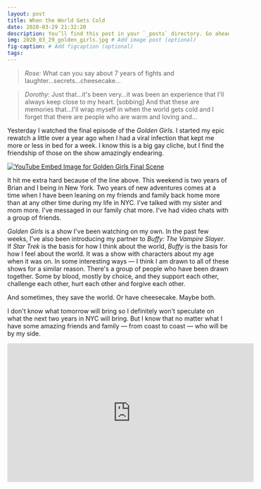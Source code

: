 ```yaml
---
layout: post
title: When the World Gets Cold
date: 2020-03-29 21:32:20
description: You’ll find this post in your `_posts` directory. Go ahead and edit it and re-build the site to see your changes. # Add post description (optional)
img: 2020_03_29_golden_girls.jpg # Add image post (optional)
fig-caption: # Add figcaption (optional)
tags:
---
```


>*Rose:* What can you say about 7 years of fights and laughter...secrets...cheesecake...

>*Dorothy:* Just that...it's been very...it was been an experience that I'll always keep close to my heart. [sobbing] And that these are memories that...I'll wrap myself in when the world gets cold and I forget that there are people who are warm and loving and...

Yesterday I watched the final episode of the _Golden Girls._ I started my epic rewatch a little over a year ago when I had a viral infection that kept me more or less in bed for a week. I know this is a big gay cliche, but I find the friendship of those on the show amazingly endearing.

[![YouTube Embed Image for Golden Girls Final Scene](http://img.youtube.com/vi/Q2Erl1wJQFI/0.jpg)](http://www.youtube.com/watch?v=Q2Erl1wJQFI)

It hit me extra hard because of the line above. This weekend is two years of Brian and I being in New York. Two years of new adventures comes at a time when I have been leaning on my friends and family back home more than at any other time during my life in NYC. I've talked with my sister and mom more. I've messaged in our family chat more. I've had video chats with a group of friends.

_Golden Girls_ is a show I've been watching on my own. In the past few weeks, I've also been introducing my partner to _Buffy: The Vampire Slayer_. If _Star Trek_ is the basis for how I think about the world, _Buffy_ is the basis for how I feel about the world. It was a show with characters about my age when it was on. In some interesting ways — I think I am drawn to all of these shows for a similar reason. There's a group of people who have been drawn together. Some by blood, mostly by choice, and they support each other, challenge each other, hurt each other and forgive each other.

And sometimes, they save the world. Or have cheesecake. Maybe both.

I don't know what tomorrow will bring so I definitely won't speculate on what the next two years in NYC will bring. But I know that no matter what I have some amazing friends and family — from coast to coast — who will be by my side.

<iframe width="560" height="315" src="https://www.youtube.com/embed/Q2Erl1wJQFI" frameborder="0" allow="accelerometer; autoplay; encrypted-media; gyroscope; picture-in-picture" allowfullscreen></iframe>
